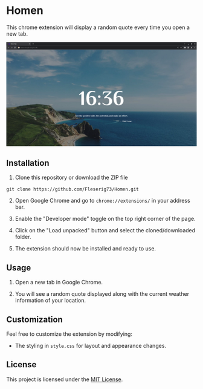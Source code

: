 # Homen

This chrome extension will display a random quote every time you open a new tab.

<img src="homen.png">

## Installation

1. Clone this repository or download the ZIP file

```shell
git clone https://github.com/Fleserig73/Homen.git
```

2. Open Google Chrome and go to `chrome://extensions/` in your address bar.

3. Enable the "Developer mode" toggle on the top right corner of the page.

4. Click on the "Load unpacked" button and select the cloned/downloaded folder.

5. The extension should now be installed and ready to use.

## Usage

1. Open a new tab in Google Chrome.

2. You will see a random quote displayed along with the current weather information of your location.

## Customization

Feel free to customize the extension by modifying:

- The styling in `style.css` for layout and appearance changes.

## License

This project is licensed under the [MIT License](LICENSE).